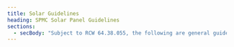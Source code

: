 ```yaml
---
title: Solar Guidelines
heading: SPMC Solar Panel Guidelines
sections:
  - secBody: "Subject to RCW 64.38.055, the following are general guidelines for the installation of Solar Panels:\r\r\n\nSolar Panel installation plans must be submitted to the SPMC Board for approval a minimum of 30 days prior to the next regularly scheduled Board meeting.  Submittal documents must include the name of the vendor performing the installation and the drawings/documents submitted to the City of Seattle for the permitting process.\n\nPanels may be installed on roofs with the following provisions:\n\na)\tPanels must follow the slope of the roof\r\n\nb)\tPanels may not be visible above the roof line\r\n\nc)\tThe top edge of the panels must be parallel to the roof ridge\r\n\nd)\tPanel frame, support brackets, wiring and piping may be required to be painted or otherwise finished to coordinate with the roofing material color\r\n\nGround mounted panels may be installed with the following provisions:\n\na)\tPanels and parts (e.g., frame, support brackets, wiring and piping)  must be entirely within the boundaries of the applicable setbacks\r\n\nb)\tPanels must be screened/shielded so as not to be visible to neighboring properties\n\n\rc)\tPanels or support structures may not be higher than the bottom edge of the home’s roof\r\n\nAs part of the plan review and approval process, the SPMC Board of Directors may impose other reasonable requirements in relationship to the placement and manner of the solar panels."
---
```



